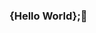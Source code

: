 ### {Hello World};👋

<!--
**MahmutCanGonul/MahmutCanGonul** is a ✨ _special_ ✨ repository because its `README.md` (this file) appears on your GitHub profile.

Here are some ideas to get you started:

- 🔭 I’m currently working on ...
- 🌱 I’m currently learning Android Developer
- 👯 I’m looking to collaborate on ...
- 🤔 I’m looking for help with Developer
- 💬 Ask me about Android Application
- 📫 How to reach me: ...
- 😄 Pronouns: ...
- ⚡ Fun fact: ...
-->
